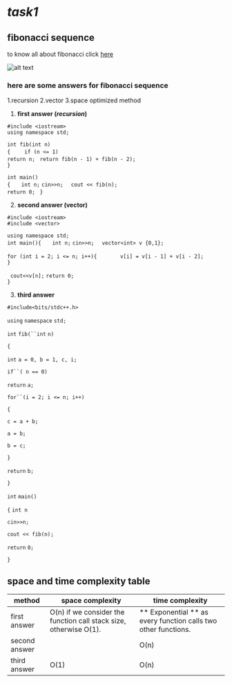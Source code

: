 # *task1*
## **fibonacci sequence**
to know all about fibonacci click [here](https://en.wikipedia.org/wiki/Fibonacci_number) 

![alt text](https://cdn.insteading.com/wp-content/uploads/2020/12/shell.jpg)
### here are some answers for fibonacci sequence
1.recursion
2.vector
3.space optimized method


1. **first answer (*recursion*)**

`#include <iostream>`  
`using namespace std;  `
  
`int fib(int n)`  
`{  `
  `  if (n <= 1)`  
       ` return n;  `
 `return fib(n - 1) + fib(n - 2);`  
`}  `
  
`int main()`  
`{  `
  `  int n; ` 
  `cin>>n;  `
  `cout << fib(n);`  
` return 0;  `
`}`

  2. **second answer (vector)**

`#include <iostream>`  
`#include <vector>  `
  
`using namespace std;`  
`int main(){  `
  `  int n; ` 
  `cin>>n;  `
`vector<int> v {0,1};`  
  
  
 `for (int i = 2; i <= n; i++){ ` 
  `      v[i] = v[i - 1] + v[i - 2];`  
  `}  `
  
  
  `  cout<<v[n]; ` 
 `return 0;`  
`}`

3. **third answer**

`#include<bits/stdc++.h>`

`using` `namespace` `std;`

`int` `fib(``int` `n)`

`{`

`int` `a = 0, b = 1, c, i;`

`if``( n == 0)`

`return` `a;`

`for``(i = 2; i <= n; i++)`

`{`

`c = a + b;`

`a = b;`

`b = c;`

`}`

`return` `b;`

`}`

`int` `main()`

`{`
`int n`

`cin>>n;`

`cout << fib(n);`

`return` `0;`

`}`


## space and time complexity table

| method | space complexity | time complexity |   
| ----------- | ----------- |   ----------- |   
| first answer | O(n) if we consider the function call stack size, otherwise O(1). |  ** Exponential ** as every function calls two other functions. |   
| second answer |  | O(n)  |   
| third answer | O(1) | O(n) |   




